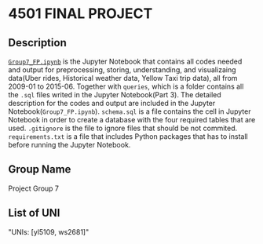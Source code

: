 # 4501 FINAL PROJECT

## Description

[`Group7_FP.ipynb`](https://github.com/Yujdd/4501FP/blob/main/Group7_FP.ipynb) is the Jupyter Notebook that contains all codes needed and output for preprocessing, storing, understanding, 
and visualizaing data(Uber rides, Historical weather data, Yellow Taxi trip data), all from 2009-01 to 2015-06. Together with `queries`, 
which is a folder contains all the `.sql` files writed in the Jupyter Notebook(Part 3). The detailed description for the codes and 
output are included in the Jupyter Notebook(`Group7_FP.ipynb`). `schema.sql` is a file contains the cell in Jupyter Notebook in order to
create a database with the four required tables that are used. `.gitignore`  is the file to ignore files that
should be not commited. `requirements.txt` is a file that includes Python packages that has to install before running the Jupyter Notebook.


## Group Name

Project Group 7

## List of UNI

"UNIs: [yl5109, ws2681]"
